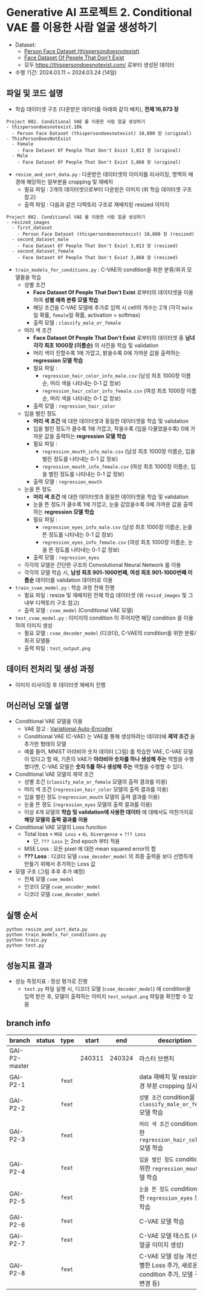 # Generative AI 프로젝트 2. Conditional VAE 를 이용한 사람 얼굴 생성하기
* Dataset:
  * [Person Face Dataset (thispersondoesnotexist)](https://www.kaggle.com/datasets/almightyj/person-face-dataset-thispersondoesnotexist)
  * [Face Dataset Of People That Don't Exist](https://www.kaggle.com/datasets/bwandowando/all-these-people-dont-exist)
  * 모두 https://thispersondoesnotexist.com/ 로부터 생성된 데이터
* 수행 기간: 2024.03.11 ~ 2024.03.24 (14일)

## 파일 및 코드 설명
* 학습 데이터셋 구조 (다운받은 데이터를 아래와 같이 배치), **전체 16,873 장**

```
Project 002. Conditional VAE 를 이용한 사람 얼굴 생성하기
- thispersondoesnotexist.10k
  - Person Face Dataset (thispersondoesnotexist) 10,000 장 (original)
- ThisPersonDoesNotExist
  - Female
    - Face Dataset Of People That Don't Exist 3,013 장 (original)
  - Male
    - Face Dataset Of People That Don't Exist 3,860 장 (original)
```

* ```resize_and_sort_data.py``` : 다운받은 데이터셋의 이미지를 리사이징, 명백히 배경에 해당하는 일부분을 cropping 및 재배치
  * 필요 파일 : 2개의 데이터셋으로부터 다운받은 이미지 (위 학습 데이터셋 구조 참고)
  * 출력 파일 : 다음과 같은 디렉토리 구조로 재배치된 resized 이미지

```
Project 002. Conditional VAE 를 이용한 사람 얼굴 생성하기
- resized_images
  - first_dataset
    - Person Face Dataset (thispersondoesnotexist) 10,000 장 (resized)
  - second_dataset_male
    - Face Dataset Of People That Don't Exist 3,013 장 (resized)
  - second_dataset_female
    - Face Dataset Of People That Don't Exist 3,860 장 (resized)
```

* ```train_models_for_conditions.py``` : C-VAE의 condition을 위한 분류/회귀 모델들을 학습
  * 성별 조건
    * **Face Dataset Of People That Don't Exist** 로부터의 데이터셋을 이용하여 **성별 예측 분류 모델 학습**
    * 해당 조건을 C-VAE 모델에 추가로 입력 시 cell의 개수는 2개 (각각 ```male```일 확률, ```female```일 확률, activation = softmax)
    * 출력 모델 : ```classify_male_or_female```
  * 머리 색 조건
    * **Face Dataset Of People That Don't Exist** 로부터의 데이터셋 중 **남녀 각각 최초 1000장 (이름순)** 의 사진을 학습 및 validation
    * 머리 색이 진할수록 1에 가깝고, 밝을수록 0에 가까운 값을 출력하는 **regression 모델 학습**
    * 필요 파일 :
      * ```regression_hair_color_info_male.csv``` (남성 최초 1000장 이름순, 머리 색을 나타내는 0-1 값 정보)
      * ```regression_hair_color_info_female.csv``` (여성 최초 1000장 이름순, 머리 색을 나타내는 0-1 값 정보)
    * 출력 모델 : ```regression_hair_color```
  * 입을 벌린 정도
    * **머리 색 조건** 에 대한 데이터셋과 동일한 데이터셋을 학습 및 validation
    * 입을 벌린 정도가 클수록 1에 가깝고, 작을수록 (입을 다물었을수록) 0에 가까운 값을 출력하는 **regression 모델 학습**
    * 필요 파일 :
      * ```regression_mouth_info_male.csv``` (남성 최초 1000장 이름순, 입을 벌린 정도를 나타내는 0-1 값 정보)
      * ```regression_mouth_info_female.csv``` (여성 최초 1000장 이름순, 입을 벌린 정도를 나타내는 0-1 값 정보)
    * 출력 모델 : ```regression_mouth```
  * 눈을 뜬 정도
    * **머리 색 조건** 에 대한 데이터셋과 동일한 데이터셋을 학습 및 validation
    * 눈을 뜬 정도가 클수록 1에 가깝고, 눈을 감았을수록 0에 가까운 값을 출력하는 **regression 모델 학습**
    * 필요 파일 :
      * ```regression_eyes_info_male.csv``` (남성 최초 1000장 이름순, 눈을 뜬 정도를 나타내는 0-1 값 정보)
      * ```regression_eyes_info_female.csv``` (여성 최초 1000장 이름순, 눈을 뜬 정도를 나타내는 0-1 값 정보)
    * 출력 모델 : ```regression_eyes```
  * 각각의 모델은 간단한 구조의 Convolutional Neural Network 를 이용
  * 각각의 모델 학습 시, **남성 최초 901-1000번째, 여성 최초 901-1000번째 이름순** 데이터를 validation 데이터로 이용
* ```train_cvae_model.py``` : 학습 과정 전체 진행
  * 필요 파일 : resize 및 재배치된 전체 학습 데이터셋 (위 ```resizd_images``` 및 그 내부 디렉토리 구조 참고)
  * 출력 모델 : ```cvae_model``` (Conditional VAE 모델)
* ```test_cvae_model.py``` : 이미지의 condition 이 주어지면 해당 condition 을 이용하여 이미지 생성
  * 필요 모델 : ```cvae_decoder_model``` (디코더), C-VAE의 condition을 위한 분류/회귀 모델들
  * 출력 파일 : ```test_output.png```

## 데이터 전처리 및 생성 과정
* 이미지 리사이징 후 데이터셋 재배치 진행

## 머신러닝 모델 설명
* Conditional VAE 모델을 이용
  * VAE 참고 : [Variational Auto-Encoder](https://github.com/WannaBeSuperteur/AI-study/blob/main/Generative%20AI/Basics_Variational%20Auto%20Encoder.md)
  * Conditional VAE (C-VAE) 는 VAE를 통해 생성하려는 데이터에 **제약 조건** 을 추가한 형태의 모델
  * 예를 들어, MNIST 아라비아 숫자 데이터 (그림) 를 학습한 VAE, C-VAE 모델이 있다고 할 때, 기존의 VAE가 **아라비아 숫자를 하나 생성해 주는** 역할을 수행했다면, C-VAE 모델은 **숫자 5를 하나 생성해 주는** 역할을 수행할 수 있다.
* Conditional VAE 모델의 제약 조건
  * 성별 조건 (```classify_male_or_female``` 모델의 출력 결과를 이용)
  * 머리 색 조건 (```regression_hair_color``` 모델의 출력 결과를 이용)
  * 입을 벌린 정도 (```regression_mouth``` 모델의 출력 결과를 이용)
  * 눈을 뜬 정도 (```regression_eyes``` 모델의 출력 결과를 이용)
  * 이상 4개 모델의 **학습 및 validation에 사용한 데이터** 에 대해서도 마찬가지로 **해당 모델의 출력 결과를 이용**
* Conditional VAE 모델의 Loss function
  * Total loss = ```MSE Loss``` + ```KL Divergence``` + ```??? Loss```
    * 단, ```??? Loss``` 는 2nd epoch 부터 적용
  * MSE Loss : 모든 pixel 에 대한 mean squared error의 합
  * **??? Loss** : 디코더 모델 ```cvae_decoder_model``` 의 최종 출력을 보다 선명하게 만들기 위해서 추가하는 Loss 값
* 모델 구조 (그림 추후 추가 예정)
  * 전체 모델 ```cvae_model```
  * 인코더 모델 ```cvae_encoder_model```
  * 디코더 모델 ```cvae_decoder_model```

## 실행 순서
```
python resize_and_sort_data.py
python train_models_for_conditions.py
python train.py
python test.py
```

## 성능지표 결과
* 성능 측정지표 : 정성 평가로 진행
  * ```test.py``` 파일 실행 시, 디코더 모델 (```cvae_decoder_model```) 에 condition을 입력 받은 후, 모델이 출력하는 이미지 ```test_output.png``` 파일을 확인할 수 있음

## branch info
|branch|status|type|start|end|description|
|---|---|---|---|---|---|
|GAI-P2-master|||240311|240324|마스터 브랜치|
|GAI-P2-1||```feat```|||data 재배치 및 resizing, 배경 부분 cropping 실시|
|GAI-P2-2||```feat```|||```성별 조건``` condition을 위한 ```classify_male_or_female``` 모델 학습|
|GAI-P2-3||```feat```|||```머리 색 조건``` condition을 위한 ```regression_hair_color``` 모델 학습|
|GAI-P2-4||```feat```|||```입을 벌린 정도``` condition을 위한 ```regression_mouth``` 모델 학습|
|GAI-P2-5||```feat```|||```눈을 뜬 정도``` condition을 위한 ```regression_eyes``` 모델 학습|
|GAI-P2-6||```feat```|||C-VAE 모델 학습|
|GAI-P2-7||```feat```|||C-VAE 모델 테스트 (사람 얼굴 이미지 생성)|
|GAI-P2-8||```feat```|||C-VAE 모델 성능 개선 (특별한 Loss 추가, 새로운 condition 추가, 모델 구조 변경 등)|